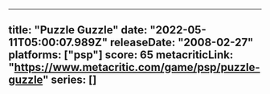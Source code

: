 
---
title: "Puzzle Guzzle"
date: "2022-05-11T05:00:07.989Z"
releaseDate: "2008-02-27"
platforms: ["psp"]
score: 65
metacriticLink: "https://www.metacritic.com/game/psp/puzzle-guzzle"
series: []
---
